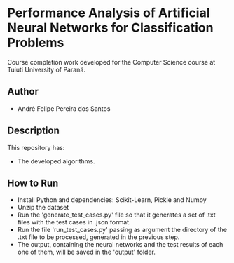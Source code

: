 # Performance Analysis of Artificial Neural Networks for Classification Problems

Course completion work developed for the Computer Science course at Tuiuti University of Paraná.

## Author

- André Felipe Pereira dos Santos

## Description

This repository has:

- The developed algorithms.


## How to Run

- Install Python and dependencies: Scikit-Learn, Pickle and Numpy
- Unzip the dataset
- Run the 'generate_test_cases.py' file so that it generates a set of .txt files with the test cases in .json format.
- Run the file 'run_test_cases.py' passing as argument the directory of the .txt file to be processed, generated in the previous step.
- The output, containing the neural networks and the test results of each one of them, will be saved in the 'output' folder.
